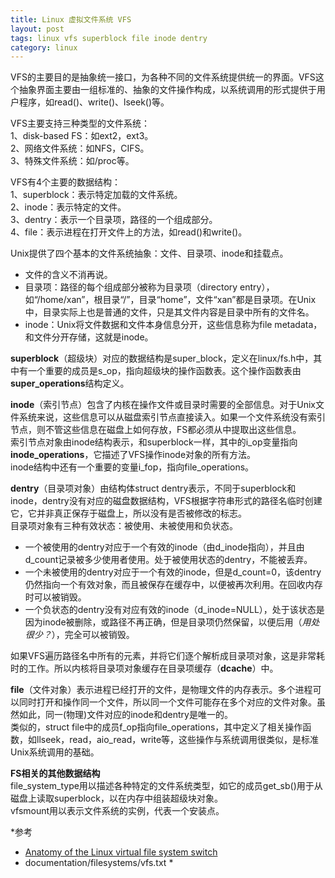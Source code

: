 ```yaml
---
title: Linux 虚拟文件系统 VFS
layout: post
tags: linux vfs superblock file inode dentry
category: linux
---
```




VFS的主要目的是抽象统一接口，为各种不同的文件系统提供统一的界面。VFS这个抽象界面主要由一组标准的、抽象的文件操作构成，以系统调用的形式提供于用户程序，如read()、write()、lseek()等。

VFS主要支持三种类型的文件系统：  
1、disk-based FS：如ext2，ext3。  
2、网络文件系统：如NFS，CIFS。  
3、特殊文件系统：如/proc等。

VFS有4个主要的数据结构：  
1、superblock：表示特定加载的文件系统。  
2、inode：表示特定的文件。  
3、dentry：表示一个目录项，路径的一个组成部分。  
4、file：表示进程在打开文件上的方法，如read()和write()。

Unix提供了四个基本的文件系统抽象：文件、目录项、inode和挂载点。  
- 文件的含义不消再说。  
- 目录项：路径的每个组成部分被称为目录项（directory entry），如“/home/xan”，根目录“/”，目录“home”，文件“xan”都是目录项。在Unix中，目录实际上也是普通的文件，只是其文件内容是目录中所有的文件名。  
- inode：Unix将文件数据和文件本身信息分开，这些信息称为file metadata，和文件分开存储，这就是inode。

**superblock**（超级块）对应的数据结构是super_block，定义在linux/fs.h中，其中有一个重要的成员是s_op，指向超级块的操作函数表。这个操作函数表由**super_operations**结构定义。

**inode**（索引节点）包含了内核在操作文件或目录时需要的全部信息。对于Unix文件系统来说，这些信息可以从磁盘索引节点直接读入。如果一个文件系统没有索引节点，则不管这些信息在磁盘上如何存放，FS都必须从中提取出这些信息。  
索引节点对象由inode结构表示，和superblock一样，其中的i_op变量指向**inode_operations**，它描述了VFS操作inode对象的所有方法。  
inode结构中还有一个重要的变量i_fop，指向file_operations。  

**dentry**（目录项对象）由结构体struct dentry表示，不同于superblock和inode，dentry没有对应的磁盘数据结构，VFS根据字符串形式的路径名临时创建它，它并非真正保存于磁盘上，所以没有是否被修改的标志。  
目录项对象有三种有效状态：被使用、未被使用和负状态。  
- 一个被使用的dentry对应于一个有效的inode（由d_inode指向），并且由d_count记录被多少使用者使用。处于被使用状态的dentry，不能被丢弃。  
- 一个未被使用的dentry对应于一个有效的inode，但是d_count=0，该dentry仍然指向一个有效对象，而且被保存在缓存中，以便被再次利用。在回收内存时可以被销毁。  
- 一个负状态的dentry没有对应有效的inode（d_inode=NULL），处于该状态是因为inode被删除，或路径不再正确，但是目录项仍然保留，以便后用（*用处很少？*），完全可以被销毁。

如果VFS遍历路径名中所有的元素，并将它们逐个解析成目录项对象，这是非常耗时的工作。所以内核将目录项对象缓存在目录项缓存（**dcache**）中。

**file**（文件对象）表示进程已经打开的文件，是物理文件的内存表示。多个进程可以同时打开和操作同一个文件，所以同一个文件可能存在多个对应的文件对象。虽然如此，同一(物理)文件对应的inode和dentry是唯一的。  
类似的，struct file中的成员f_op指向file_operations，其中定义了相关操作函数，如llseek，read，aio_read，write等，这些操作与系统调用很类似，是标准Unix系统调用的基础。

**FS相关的其他数据结构**  
file_system_type用以描述各种特定的文件系统类型，如它的成员get_sb()用于从磁盘上读取superblock，以在内存中组装超级块对象。  
vfsmount用以表示文件系统的实例，代表一个安装点。

*参考  
- [Anatomy of the Linux virtual file system switch](http://www.ibm.com/developerworks/linux/library/l-virtual-filesystem-switch/)  
- documentation/filesystems/vfs.txt  *
